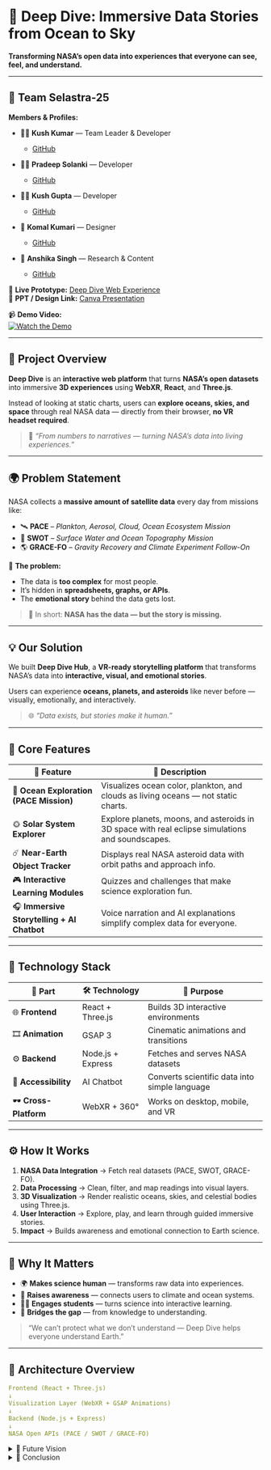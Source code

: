 # 🌊 Deep Dive: Immersive Data Stories from Ocean to Sky  
**Transforming NASA’s open data into experiences that everyone can see, feel, and understand.**

---

## 👥 Team Selastra-25

**Members & Profiles:**  
- 🧑‍🚀 **Kush Kumar** — Team Leader & Developer  
  - [GitHub](https://github.com/RtKush)

- 👨‍💻 **Pradeep Solanki** — Developer  
  - [GitHub](https://github.com/imPradeepSingh034/Selastra25-DeepDive-NASA-HACKHATHON2025)


- 👨‍💻 **Kush Gupta** — Developer  
  - [GitHub](https://github.com/codingkush)


- 🎨 **Komal Kumari** — Designer  
  - [GitHub](http://github.com/KomalKumari140)

- 🧠 **Anshika Singh** — Research & Content  
  - [GitHub](https://github.com/anshikasingh28072006)



🔗 **Live Prototype:** [Deep Dive Web Experience](https://3d-solar-system-three-js-gammavercel.netlify.app/)  
🎨 **PPT / Design Link:** [Canva Presentation](https://www.canva.com/design/DAG05fn17ac/c9mdnCcvNXT6B89W8o8NWw/view?utm_content=DAG05fn17ac&utm_campaign=designshare&utm_medium=link2&utm_source=uniquelinks&utlId=hf99039a92e)

📹 **Demo Video:**  
[![Watch the Demo](assets/demo-frame.png)](https://drive.google.com/file/d/1uSmtQZ0s3kVX5hT_vlBCtscLvsxyfVK-/view?usp=drive_link)




---

## 🚀 Project Overview

**Deep Dive** is an **interactive web platform** that turns **NASA’s open datasets** into immersive **3D experiences** using **WebXR**, **React**, and **Three.js**.  

Instead of looking at static charts, users can **explore oceans, skies, and space** through real NASA data — directly from their browser, **no VR headset required**.

> 🎯 *“From numbers to narratives — turning NASA’s data into living experiences.”*

---

## 🌍 Problem Statement

NASA collects a **massive amount of satellite data** every day from missions like:

- 🛰 **PACE** – *Plankton, Aerosol, Cloud, Ocean Ecosystem Mission*  
- 🌊 **SWOT** – *Surface Water and Ocean Topography Mission*  
- 🌎 **GRACE-FO** – *Gravity Recovery and Climate Experiment Follow-On*

🔹 **The problem:**  
- The data is **too complex** for most people.  
- It’s hidden in **spreadsheets, graphs, or APIs**.  
- The **emotional story** behind the data gets lost.

> 🧩 In short: **NASA has the data — but the story is missing.**

---

## 💡 Our Solution

We built **Deep Dive Hub**, a **VR-ready storytelling platform** that transforms NASA’s data into **interactive, visual, and emotional stories**.  

Users can experience **oceans, planets, and asteroids** like never before — visually, emotionally, and interactively.

> 🌐 *“Data exists, but stories make it human.”*

---

## 🌊 Core Features

| 🌟 Feature | 🧩 Description |
|------------|----------------|
| 🌊 **Ocean Exploration (PACE Mission)** | Visualizes ocean color, plankton, and clouds as living oceans — not static charts. |
| 🌞 **Solar System Explorer** | Explore planets, moons, and asteroids in 3D space with real eclipse simulations and soundscapes. |
| ☄️ **Near-Earth Object Tracker** | Displays real NASA asteroid data with orbit paths and approach info. |
| 🎮 **Interactive Learning Modules** | Quizzes and challenges that make science exploration fun. |
| 🎧 **Immersive Storytelling + AI Chatbot** | Voice narration and AI explanations simplify complex data for everyone. |

---

## 🧠 Technology Stack

| 🧩 Part | 🛠️ Technology | 🎯 Purpose |
|---------|----------------|------------|
| 🌐 **Frontend** | React + Three.js | Builds 3D interactive environments |
| 🎞 **Animation** | GSAP 3 | Cinematic animations and transitions |
| ⚙️ **Backend** | Node.js + Express | Fetches and serves NASA datasets |
| 🤖 **Accessibility** | AI Chatbot | Converts scientific data into simple language |
| 🕶 **Cross-Platform** | WebXR + 360° | Works on desktop, mobile, and VR |

---

## ⚙️ How It Works

1. **NASA Data Integration** → Fetch real datasets (PACE, SWOT, GRACE-FO).  
2. **Data Processing** → Clean, filter, and map readings into visual layers.  
3. **3D Visualization** → Render realistic oceans, skies, and celestial bodies using Three.js.  
4. **User Interaction** → Explore, play, and learn through guided immersive stories.  
5. **Impact** → Builds awareness and emotional connection to Earth science.

---

## 🎯 Why It Matters

- 🌍 **Makes science human** — transforms raw data into experiences.  
- 💙 **Raises awareness** — connects users to climate and ocean systems.  
- 👩‍🏫 **Engages students** — turns science into interactive learning.  
- 🧭 **Bridges the gap** — from knowledge to understanding.

> “We can’t protect what we don’t understand — Deep Dive helps everyone understand Earth.”

---

## 🧩 Architecture Overview

```yaml
Frontend (React + Three.js)
↓
Visualization Layer (WebXR + GSAP Animations)
↓
Backend (Node.js + Express)
↓
NASA Open APIs (PACE / SWOT / GRACE-FO)

```
<details>
  <summary>🧭 Future Vision</summary>

- 🌍 Add real-time NASA data feeds  
- 👥 Enable multi-user VR exploration  
- 🪐 Expand to more NASA missions (Mars, atmosphere, biodiversity)  
- 💬 Integrate AI narration and voice-driven storytelling  

</details>

<details>
  <summary>🏁 Conclusion</summary>

Deep Dive transforms NASA’s raw datasets into **interactive, emotional, and educational 3D experiences**.  
It’s **VR by design**, accessible to all, and built to **inspire curiosity and awareness about our planet**.

🌊 *“Deep Dive — from oceans to skies, bringing NASA’s data to life.”*

</details>


